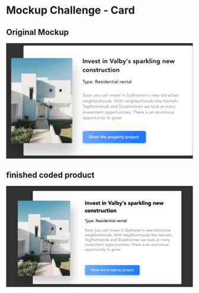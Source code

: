 # Mockup Challenge - Card

## Original Mockup
![Original Mockup](card-code-challenge.png)

## finished coded product
![Finished Product](images/coded_mockup.png)
